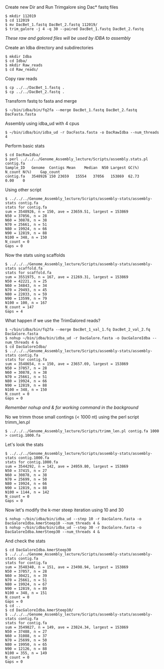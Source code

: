 Create new Dir and Run Trimgalore sing Dac* fastq files

```console
$ mkdir 112019
$ cd 112019
$ mv DacBet_1.fastq DacBet_2.fastq 112019/
$ trim_galore -j 4 -q 30 --paired DacBet_1.fastq DacBet_2.fastq
```
*These raw and galored files will be used by IDBA to assembly*

Create an Idba directory and subdirectories

```console
$ mkdir Idba
$ cd Idba/
$ mkdir Raw_reads
$ cd Raw_reads/
```
Copy raw reads

```console
$ cp ../../DacBet_1.fastq .
$ cp ../../DacBet_2.fastq .
```

Transform fastq to fasta and merge 

```console
$ ~/bin/idba/bin/fq2fa --merge DacBet_1.fastq DacBet_2.fastq DacFasta.fasta
```
Assembly using idba_ud with 4 cpus

```console
$ ~/bin/idba/bin/idba_ud -r DacFasta.fasta -o DacRawIdba --num_threads 4
```
Perform basic stats

```console
$ cd DacRawIdba/
$ perl ../../../Genome_Assembly_lecture/Scripts/assembly.stats.pl contig.fa
Sample_ID	Genome	Contigs	Mean	Median	N50	Largest	GC(%)	N_count	N(%)	Gap_count
contig.fa	3548926	150	23659	15554	37056	153869	62.73		0.00	0
```

Using other script

```console
$ ../../../Genome_Assembly_lecture/Scripts/assembly-stats/assembly-stats contig.fa
stats for contig.fa
sum = 3548926, n = 150, ave = 23659.51, largest = 153869
N50 = 37056, n = 28
N60 = 30878, n = 38
N70 = 25661, n = 51
N80 = 19924, n = 66
N90 = 12819, n = 88
N100 = 348, n = 150
N_count = 0
Gaps = 0
```

Now the stats using scaffolds

```console
$ ../../../Genome_Assembly_lecture/Scripts/assembly-stats/assembly-stats scaffold.fa 
stats for scaffold.fa
sum = 3551975, n = 167, ave = 21269.31, largest = 153869
N50 = 42221, n = 25
N60 = 34843, n = 34
N70 = 29493, n = 45
N80 = 22033, n = 59
N90 = 13599, n = 79
N100 = 100, n = 167
N_count = 147
Gaps = 4
```

What happen if we use the TrimGalored reads?

```console
$ ~/bin/idba/bin/fq2fa --merge DacBet_1_val_1.fq DacBet_2_val_2.fq DacGalore.fasta
$ nohup ~/bin/idba/bin/idba_ud -r DacGalore.fasta -o DacGaloreIdba --num_threads 4 &
$ cd DacGaloreIdba/
$ ../../../Genome_Assembly_lecture/Scripts/assembly-stats/assembly-stats contig.fa
stats for contig.fa
sum = 3548654, n = 150, ave = 23657.69, largest = 153869
N50 = 37057, n = 28
N60 = 30878, n = 38
N70 = 25661, n = 51
N80 = 19924, n = 66
N90 = 12819, n = 88
N100 = 348, n = 150
N_count = 0
Gaps = 0
```
*Remember nohup and & for working command in the background* 

No we trimm those small contings (< 1000 nt) using the perl script trimm_len.pl

```console
$ ../../../Genome_Assembly_lecture/Scripts/trimm_len.pl contig.fa 1000 > contig.1000.fa
```

Let's look the stats

```console
$ ../../../Genome_Assembly_lecture/Scripts/assembly-stats/assembly-stats contig.1000.fa
stats for contig.1000.fa
sum = 3544292, n = 142, ave = 24959.80, largest = 153869
N50 = 37415, n = 27
N60 = 30878, n = 38
N70 = 25699, n = 50
N80 = 19924, n = 66
N90 = 12819, n = 88
N100 = 1144, n = 142
N_count = 0
Gaps = 0
```

Now let's modify the k-mer steep iteration using 10 and 30

```console
$ nohup ~/bin/idba/bin/idba_ud --step 10 -r DacGalore.fasta -o DacGaloreIdba.kmerSteep10 --num_threads 4 &
$ nohup ~/bin/idba/bin/idba_ud --step 30 -r DacGalore.fasta -o DacGaloreIdba.kmerSteep30 --num_threads 4 &
```

And check the stats

```console
$ cd DacGaloreIdba.kmerSteep30
$ ../../../Genome_Assembly_lecture/Scripts/assembly-stats/assembly-stats contig.fa
stats for contig.fa
sum = 3548340, n = 151, ave = 23498.94, largest = 153869
N50 = 37057, n = 28
N60 = 30421, n = 39
N70 = 25661, n = 51
N80 = 19924, n = 67
N90 = 12819, n = 89
N100 = 348, n = 151
N_count = 0
Gaps = 0
$ cd ..
$ cd DacGaloreIdba.kmerSteep10/
$ ../../../Genome_Assembly_lecture/Scripts/assembly-stats/assembly-stats contig.fa
stats for contig.fa
sum = 3549827, n = 149, ave = 23824.34, largest = 153869
N50 = 37488, n = 27
N60 = 31088, n = 37
N70 = 25699, n = 50
N80 = 19950, n = 65
N90 = 12126, n = 88
N100 = 355, n = 149
N_count = 0
Gaps = 0
```

